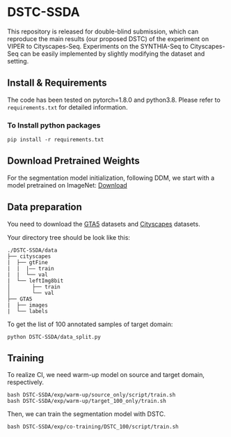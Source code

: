 # DSTC-SSDA
This repository is released for double-blind submission, which can reproduce the main results (our proposed DSTC) of the experiment on VIPER to Cityscapes-Seq.  Experiments on the SYNTHIA-Seq to Cityscapes-Seq can be easily implemented by slightly modifying the dataset and setting.

## Install & Requirements

The code has been tested on pytorch=1.8.0 and python3.8. Please refer to ``requirements.txt`` for detailed information.

### To Install python packages

```
pip install -r requirements.txt
```

## Download Pretrained Weights
For the segmentation model initialization, following DDM, we start with a model pretrained on ImageNet: [Download](http://vllab.ucmerced.edu/ytsai/CVPR18/DeepLab_resnet_pretrained_init-f81d91e8.pth)


## Data preparation
You need to download the [GTA5](https://download.visinf.tu-darmstadt.de/data/from_games/) datasets and [Cityscapes](https://www.cityscapes-dataset.com/) datasets.

Your directory tree should be look like this:
```
./DSTC-SSDA/data
├── cityscapes
|  ├── gtFine
|  |  |—— train
|  |  └── val
|  └── leftImg8bit
│       ├── train
│       └── val
├── GTA5
|  ├── images
|  └── labels 
```

To get the list of 100 annotated samples of target domain:

```
python DSTC-SSDA/data_split.py
```

## Training 
To realize CI, we need warm-up model on source and target domain, respectively.

```
bash DSTC-SSDA/exp/warm-up/source_only/script/train.sh
bash DSTC-SSDA/exp/warm-up/target_100_only/train.sh
```

Then, we can train the segmentation model with DSTC.
```
bash DSTC-SSDA/exp/co-training/DSTC_100/script/train.sh
```
